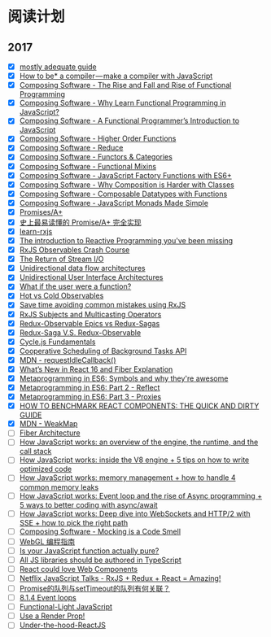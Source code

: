 # 阅读计划

## 2017

- [x] [mostly adequate guide](https://www.gitbook.com/book/drboolean/mostly-adequate-guide/details)
- [x] [How to be* a compiler — make a compiler with JavaScript](https://medium.com/@kosamari/how-to-be-a-compiler-make-a-compiler-with-javascript-4a8a13d473b4)
- [x] [Composing Software - The Rise and Fall and Rise of Functional Programming](https://medium.com/javascript-scene/the-rise-and-fall-and-rise-of-functional-programming-composable-software-c2d91b424c8c)
- [x] [Composing Software - Why Learn Functional Programming in JavaScript? ](https://medium.com/javascript-scene/why-learn-functional-programming-in-javascript-composing-software-ea13afc7a257)
- [x] [Composing Software - A Functional Programmer’s Introduction to JavaScript](https://medium.com/javascript-scene/a-functional-programmers-introduction-to-javascript-composing-software-d670d14ede30)
- [x] [Composing Software - Higher Order Functions](https://medium.com/javascript-scene/higher-order-functions-composing-software-5365cf2cbe99?source=user_profile---------21----------------) 
- [x] [Composing Software - Reduce](https://medium.com/javascript-scene/reduce-composing-software-fe22f0c39a1d?source=user_profile---------20----------------)
- [x] [Composing Software - Functors & Categories](https://medium.com/javascript-scene/functors-categories-61e031bac53f)
- [x] [Composing Software - Functional Mixins](https://medium.com/javascript-scene/functional-mixins-composing-software-ffb66d5e731c?source=user_profile---------12---------------)
- [x] [Composing Software - JavaScript Factory Functions with ES6+](https://medium.com/javascript-scene/javascript-factory-functions-with-es6-4d224591a8b1?source=user_profile---------10----------------)
- [x] [Composing Software - Why Composition is Harder with Classes](https://medium.com/javascript-scene/why-composition-is-harder-with-classes-c3e627dcd0aa?source=user_profile---------9----------------)
- [x] [Composing Software - Composable Datatypes with Functions](https://medium.com/javascript-scene/composable-datatypes-with-functions-aec72db3b093?source=user_profile---------8----------------)
- [x] [Composing Software - JavaScript Monads Made Simple](https://medium.com/javascript-scene/javascript-monads-made-simple-7856be57bfe8?source=user_profile---------3----------------)
- [x] [Promises/A+](https://promisesaplus.com/)
- [x] [史上最易读懂的 Promise/A+ 完全实现](https://zhuanlan.zhihu.com/p/21834559)
- [x] [learn-rxjs](https://www.learnrxjs.io/)
- [x] [The introduction to Reactive Programming you've been missing](https://gist.github.com/staltz/868e7e9bc2a7b8c1f754)
- [x] [RxJS Observables Crash Course](https://www.youtube.com/watch?v=ei7FsoXKPl0&t=2781s)
- [x] [The Return of Stream I/O](https://www.youtube.com/watch?v=Tkjg179M-Nc)
- [x] [Unidirectional data flow architectures](https://vimeo.com/168652278)
- [x] [Unidirectional User Interface Architectures](https://staltz.com/unidirectional-user-interface-architectures.html)
- [x] [What if the user were a function? ](https://www.youtube.com/watch?v=1zj7M1LnJV4)
- [x] [Hot vs Cold Observables](https://medium.com/@benlesh/hot-vs-cold-observables-f8094ed53339)
- [x] [Save time avoiding common mistakes using RxJS](https://egghead.io/courses/save-time-avoiding-common-mistakes-using-rxjs)
- [x] [RxJS Subjects and Multicasting Operators](https://egghead.io/courses/rxjs-subjects-and-multicasting-operators)
- [x] [Redux-Observable Epics vs Redux-Sagas](https://shift.infinite.red/redux-observable-epics-vs-redux-sagas-8e53610c0eda)
- [x] [Redux-Saga V.S. Redux-Observable](https://hackmd.io/s/H1xLHUQ8e)
- [x] [Cycle.js Fundamentals](https://egghead.io/courses/cycle-js-fundamentals)
- [x] [Cooperative Scheduling of Background Tasks API](https://developer.mozilla.org/en-US/docs/Web/API/Background_Tasks_API)
- [X] [MDN - requestIdleCallback()](https://developer.mozilla.org/en-US/docs/Web/API/Window/requestIdleCallback)
- [x] [What’s New in React 16 and Fiber Explanation](https://edgecoders.com/react-16-features-and-fiber-explanation-e779544bb1b7)
- [x] [Metaprogramming in ES6: Symbols and why they're awesome](https://www.keithcirkel.co.uk/metaprogramming-in-es6-symbols/)
- [x] [Metaprogramming in ES6: Part 2 - Reflect](https://www.keithcirkel.co.uk/metaprogramming-in-es6-part-2-reflect/)
- [x] [Metaprogramming in ES6: Part 3 - Proxies](https://www.keithcirkel.co.uk/metaprogramming-in-es6-part-3-proxies/)
- [x] [HOW TO BENCHMARK REACT COMPONENTS: THE QUICK AND DIRTY GUIDE](https://www.eranyc.com/2017/01/09/benchmark-react-components-quick-dirty-guide/)
- [x] [MDN - WeakMap](https://developer.mozilla.org/en-US/docs/Web/JavaScript/Reference/Global_Objects/WeakMap)
- [ ] [Fiber Architecture](https://github.com/acdlite/react-fiber-architecture)
- [ ] [How JavaScript works: an overview of the engine, the runtime, and the call stack](https://blog.sessionstack.com/how-does-javascript-actually-work-part-1-b0bacc073cf)
- [ ] [How JavaScript works: inside the V8 engine + 5 tips on how to write optimized code](https://blog.sessionstack.com/how-javascript-works-inside-the-v8-engine-5-tips-on-how-to-write-optimized-code-ac089e62b12e)
- [ ] [How JavaScript works: memory management + how to handle 4 common memory leaks](https://blog.sessionstack.com/how-javascript-works-memory-management-how-to-handle-4-common-memory-leaks-3f28b94cfbec)
- [ ] [How JavaScript works: Event loop and the rise of Async programming + 5 ways to better coding with async/await](https://blog.sessionstack.com/how-javascript-works-event-loop-and-the-rise-of-async-programming-5-ways-to-better-coding-with-2f077c4438b5)
- [ ] [How JavaScript works: Deep dive into WebSockets and HTTP/2 with SSE + how to pick the right path](https://blog.sessionstack.com/how-javascript-works-deep-dive-into-websockets-and-http-2-with-sse-how-to-pick-the-right-path-584e6b8e3bf7)
- [ ] [Composing Software - Mocking is a Code Smell](https://medium.com/javascript-scene/mocking-is-a-code-smell-944a70c90a6a)
- [ ] [WebGL 编程指南](https://item.jd.com/11482379.html)
- [ ] [Is your JavaScript function actually pure?](https://staltz.com/is-your-javascript-function-actually-pure.html)
- [ ] [All JS libraries should be authored in TypeScript](https://staltz.com/all-js-libraries-should-be-authored-in-typescript.html)
- [ ] [React could love Web Components](https://staltz.com/react-could-love-web-components.html)
- [ ] [Netflix JavaScript Talks - RxJS + Redux + React = Amazing!](https://www.youtube.com/watch?v=AslncyG8whg&t=24s)
- [ ] [Promise的队列与setTimeout的队列有何关联？](https://www.zhihu.com/question/36972010)
- [ ] [8.1.4 Event loops](https://html.spec.whatwg.org/multipage/webappapis.html#event-loop)
- [ ] [Functional-Light JavaScript](https://github.com/getify/Functional-Light-JS)
- [ ] [Use a Render Prop!](https://cdb.reacttraining.com/use-a-render-prop-50de598f11ce)
- [ ] [Under-the-hood-ReactJS](https://bogdan-lyashenko.github.io/Under-the-hood-ReactJS/)